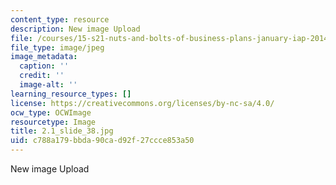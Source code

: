 ```yaml
---
content_type: resource
description: New image Upload
file: /courses/15-s21-nuts-and-bolts-of-business-plans-january-iap-2014/c788a179bbda90cad92f27ccce853a50_2.1_slide_38.jpg
file_type: image/jpeg
image_metadata:
  caption: ''
  credit: ''
  image-alt: ''
learning_resource_types: []
license: https://creativecommons.org/licenses/by-nc-sa/4.0/
ocw_type: OCWImage
resourcetype: Image
title: 2.1_slide_38.jpg
uid: c788a179-bbda-90ca-d92f-27ccce853a50
---
```

New image Upload
